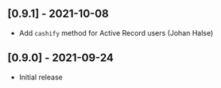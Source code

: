 ## [0.9.1] - 2021-10-08

- Add `cashify` method for Active Record users (Johan Halse)

## [0.9.0] - 2021-09-24

- Initial release
